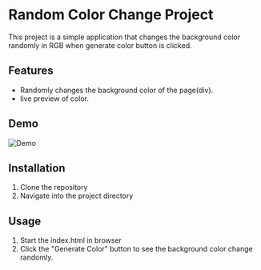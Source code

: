 # Random Color Change Project 

This project is a simple application that changes the background color randomly in  RGB when generate color button is clicked.

## Features

- Randomly changes the background color of the page(div).
- live preview of color.


## Demo
![Demo](image.png)








## Installation

1. Clone the repository
2. Navigate into the project directory



## Usage

1. Start the index.html in browser
2. Click the "Generate Color" button to see the background color change randomly.

